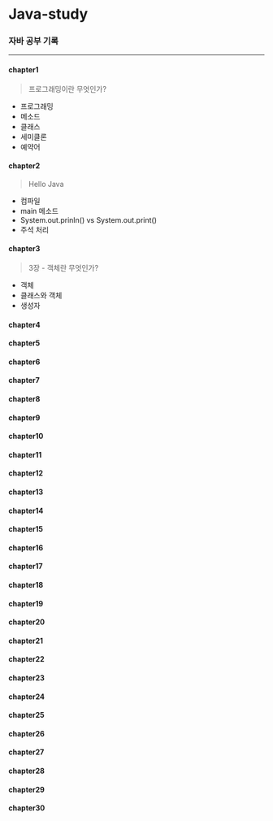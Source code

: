 # Java-study

### 자바 공부 기록

---

#### chapter1

  >프로그래밍이란 무엇인가?
  
   * 프로그래밍
   * 메소드
   * 클래스 
   * 세미클론 
   * 예약어

#### chapter2

 >Hello Java
 
  * 컴파일
  * main 메소드
  * System.out.prinln() vs System.out.print()
  * 주석 처리

#### chapter3
  
  > 3장 - 객체란 무엇인가?
  
  * 객체
  * 클래스와 객체
  * 생성자

#### chapter4

#### chapter5

#### chapter6

#### chapter7

#### chapter8

#### chapter9

#### chapter10

#### chapter11

#### chapter12

#### chapter13

#### chapter14

#### chapter15

#### chapter16

#### chapter17

#### chapter18

#### chapter19

#### chapter20

#### chapter21

#### chapter22

#### chapter23

#### chapter24

#### chapter25

#### chapter26

#### chapter27

#### chapter28

#### chapter29

#### chapter30



